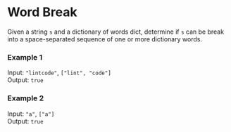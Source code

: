 # Word Break

Given a string `s` and a dictionary of words dict, determine if `s` can be break into a space-separated sequence of one or more dictionary words.


### Example 1

Input:  `"lintcode"`, `["lint", "code"]`  
Output:  `true`

### Example 2
Input: `"a"`, `["a"]`  
Output:  `true`